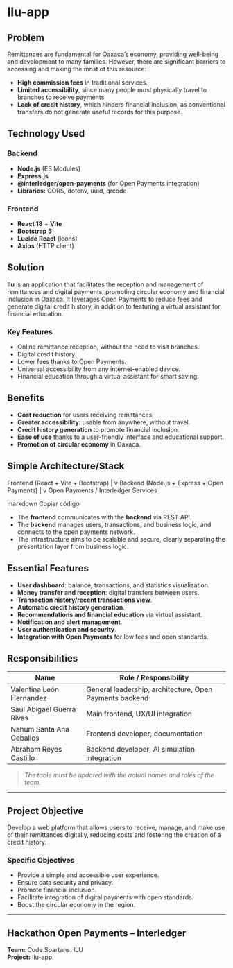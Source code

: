 # Ilu-app

## Problem

Remittances are fundamental for Oaxaca’s economy, providing well-being and development to many families. However, there are significant barriers to accessing and making the most of this resource:

- **High commission fees** in traditional services.  
- **Limited accessibility**, since many people must physically travel to branches to receive payments.  
- **Lack of credit history**, which hinders financial inclusion, as conventional transfers do not generate useful records for this purpose.  

## Technology Used

### Backend
- **Node.js** (ES Modules)  
- **Express.js**  
- **@interledger/open-payments** (for Open Payments integration)  
- **Libraries:** CORS, dotenv, uuid, qrcode  

### Frontend
- **React 18** + **Vite**  
- **Bootstrap 5**  
- **Lucide React** (icons)  
- **Axios** (HTTP client)  

## Solution

**Ilu** is an application that facilitates the reception and management of remittances and digital payments, promoting circular economy and financial inclusion in Oaxaca. It leverages Open Payments to reduce fees and generate digital credit history, in addition to featuring a virtual assistant for financial education.  

### Key Features

- Online remittance reception, without the need to visit branches.  
- Digital credit history.  
- Lower fees thanks to Open Payments.  
- Universal accessibility from any internet-enabled device.  
- Financial education through a virtual assistant for smart saving.  

## Benefits

- **Cost reduction** for users receiving remittances.  
- **Greater accessibility**: usable from anywhere, without travel.  
- **Credit history generation** to promote financial inclusion.  
- **Ease of use** thanks to a user-friendly interface and educational support.  
- **Promotion of circular economy** in Oaxaca.  

## Simple Architecture/Stack

Frontend (React + Vite + Bootstrap)
|
v
Backend (Node.js + Express + Open Payments)
|
v
Open Payments / Interledger Services

markdown
Copiar código

- The **frontend** communicates with the **backend** via REST API.  
- The **backend** manages users, transactions, and business logic, and connects to the open payments network.  
- The infrastructure aims to be scalable and secure, clearly separating the presentation layer from business logic.  

## Essential Features

- **User dashboard**: balance, transactions, and statistics visualization.  
- **Money transfer and reception**: digital transfers between users.  
- **Transaction history/recent transactions view**.  
- **Automatic credit history generation**.  
- **Recommendations and financial education** via virtual assistant.  
- **Notification and alert management**.  
- **User authentication and security**.  
- **Integration with Open Payments** for low fees and open standards.  

## Responsibilities

| Name                  | Role / Responsibility                                      |
|-----------------------|-------------------------------------------------------------|
| Valentina León Hernandez | General leadership, architecture, Open Payments backend    |
| Saúl Abigael Guerra Rivas| Main frontend, UX/UI integration                          |
| Nahum Santa Ana Ceballos | Frontend developer, documentation                         |
| Abraham Reyes Castillo   | Backend developer, AI simulation integration              |

> *The table must be updated with the actual names and roles of the team.*  

---

## Project Objective

Develop a web platform that allows users to receive, manage, and make use of their remittances digitally, reducing costs and fostering the creation of a credit history.  

### Specific Objectives

- Provide a simple and accessible user experience.  
- Ensure data security and privacy.  
- Promote financial inclusion.  
- Facilitate integration of digital payments with open standards.  
- Boost the circular economy in the region.  

---

## Hackathon Open Payments – Interledger  
**Team:** Code Spartans: ILU  
**Project:** Ilu-app  
